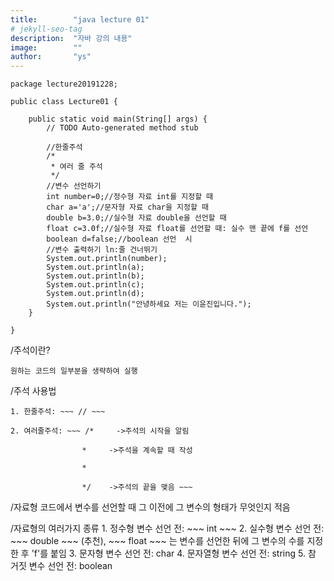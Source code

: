 ```yaml
---
title:        "java lecture 01"
# jekyll-seo-tag
description:  "자바 강의 내용"
image:        ""
author:       "ys"
---
```



~~~
package lecture20191228;

public class Lecture01 {

	public static void main(String[] args) {
		// TODO Auto-generated method stub

		//한줄주석
		/*
		 * 여러 줄 주석
		 */
		//변수 선언하기
		int number=0;//정수형 자료 int를 지정할 때
		char a='a';//문자형 자료 char을 지정할 때
		double b=3.0;//실수형 자료 double을 선언할 때
		float c=3.0f;//실수형 자료 float를 선언할 때: 실수 맨 끝에 f를 선언
		boolean d=false;//boolean 선언  시
		//변수 출력하기 ln:줄 건너뛰기
		System.out.println(number);
		System.out.println(a);
		System.out.println(b);
		System.out.println(c);
		System.out.println(d);
		System.out.println("안녕하세요 저는 이윤진입니다.");
	}

}

~~~
/주석이란?

    원하는 코드의 일부분을 생략하여 실행


/주석 사용법

    1. 한줄주석: ~~~ // ~~~

    2. 여러줄주석: ~~~ /*     ->주석의 시작을 알림

                    *     ->주석을 계속할 때 작성

                    *
                    
                    */    ->주석의 끝을 맺음 ~~~

/자료형
    코드에서 변수를 선언할 때 그 이전에 그 변수의 형태가 무엇인지 적음

/자료형의 여러가지 종류
    1. 정수형 변수 선언 전: ~~~ int ~~~
    2. 실수형 변수 선언 전: ~~~ double ~~~ (추천), ~~~ float ~~~ 는 변수를 선언한 뒤에 그 변수의 수를 지정한 후 'f'를 붙임
    3. 문자형 변수 선언 전: char
    4. 문자열형 변수 선언 전: string
    5. 참 거짓 변수 선언 전: boolean    